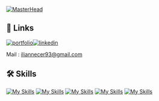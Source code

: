 [![MasterHead](https://camo.githubusercontent.com/ba9f3bd30647e352a3f5e1e45eb45c6ec7bad6155cd16aaedf4a426738da0ca5/68747470733a2f2f696e646f616e616c79746963612e636f6d2f7374617469632f696d616765732f62616e6e6572722e676966
)](https://rishavchanda.io
)
## 🔗 Links
[![portfolio](https://img.shields.io/badge/my_portfolio-000?style=for-the-badge&logo=ko-fi&logoColor=white)](https://inecer.github.io/)[![linkedin](https://img.shields.io/badge/linkedin-0A66C2?style=for-the-badge&logo=linkedin&logoColor=white)](https://www.linkedin.com/in/ilian-necer-49a546235/)

Mail : iliannecer93@gmail.com
## 🛠 Skills
[![My Skills](https://skillicons.dev/icons?i=html,css,js&perline=3)](https://skillicons.dev)
[![My Skills](https://skillicons.dev/icons?i=php,java,python&perline=3)](https://skillicons.dev)
[![My Skills](https://skillicons.dev/icons?i=tailwind,symfony,laravel&perline=3)](https://skillicons.dev)
[![My Skills](https://skillicons.dev/icons?i=idea,vscode&perline=2)](https://skillicons.dev)
[![My Skills](https://skillicons.dev/icons?i=mysql,docker&perline=2)](https://skillicons.dev)
